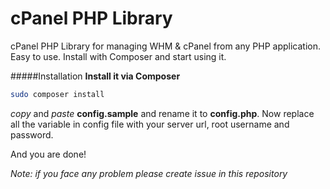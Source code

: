 cPanel PHP Library
========================

cPanel PHP Library for managing WHM & cPanel from any PHP application. Easy to use. Install with Composer and start using it.

#####Installation
**Install it via Composer**
  ```bash
  sudo composer install
  ```
  
_copy_ and _paste_ **config.sample** and rename it to **config.php**. Now replace all the variable in config file with your server url, root username and password.

And you are done!

_Note: if you face any problem please create issue in this repository_